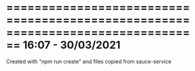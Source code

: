 ================================================================================
                           16:07 - 30/03/2021
================================================================================

Created with "npm run create" and files copied from sauce-service

